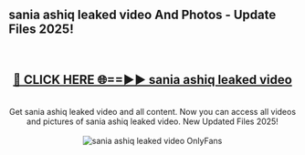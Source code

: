 <h2>sania ashiq leaked video And Photos - Update Files 2025!</h2>
<br>
<div align="center">
<h2><a href="https://top-ai-tools.click/QrbHav" rel="nofollow">🔴 CLICK HERE 🌐==►► sania ashiq leaked video</a></h2>
<br>
Get sania ashiq leaked video and all content. Now you can access all videos and pictures of sania ashiq leaked video. New Updated Files 2025!
<br>
<br>
<a href="https://top-ai-tools.click/QrbHav" rel="nofollow" data-target="animated-image.originalLink"><img src="https://i.ibb.co.com/WyWwxjT/player-gif2.gif" alt="sania ashiq leaked video OnlyFans" style="max-width: 100%; display: inline-block;" data-target="animated-image.originalImage"></a>
</div>
<br>